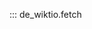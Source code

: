 ::: de_wiktio.fetch
    <!-- options:
      summary: 
        functions: true
        modules: true
        classes: true
        attributes: true -->